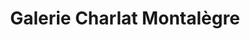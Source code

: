 ---
title: "Galerie Charlat Montalègre"
url: /vichy/galerie-charlat-montalegre/
shop: Antiquitäten
---
